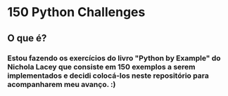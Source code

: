 # 150 Python Challenges

## O que é?

### Estou fazendo os exercícios do livro "Python by Example" do Nichola Lacey que consiste em 150 exemplos a serem implementados e decidi colocá-los neste repositório para acompanharem meu avanço. :)